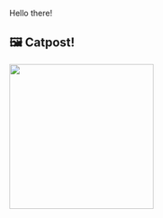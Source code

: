 Hello there!



## 🖼️ Catpost!

<sub>
    <img src="https://cdn2.thecatapi.com/images/MTk0NDg2MA.jpg" height="256">
</sub>

